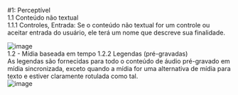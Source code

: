 #1: Perceptível<br>
    1.1 Conteúdo não textual <br>
      1.1.1 Controles, Entrada: Se o conteúdo não textual for um controle ou aceitar entrada do usuário, ele terá um nome que descreve sua finalidade.<br>

![image](https://user-images.githubusercontent.com/86848721/191511776-1b6cfc86-8edc-40b9-bb3a-62b1d045c410.png)<br>
1.2 - Mídia baseada em tempo
1.2.2 Legendas (pré-gravadas)<br>
As legendas são fornecidas para todo o conteúdo de áudio pré-gravado em mídia sincronizada, exceto quando a mídia for uma alternativa de mídia para texto e estiver claramente rotulada como tal.<br>
![image](https://user-images.githubusercontent.com/86848721/191513518-f16e6f0e-ba8e-41d8-90f6-1d534546a256.png)

    


